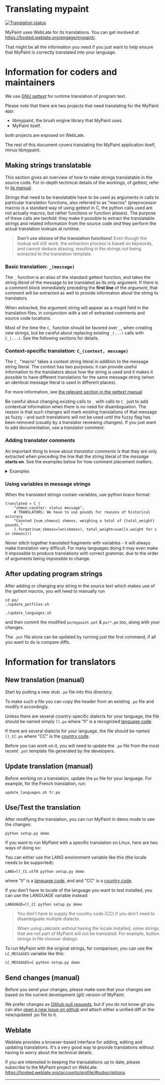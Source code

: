# Translating mypaint

[![Translation status](https://hosted.weblate.org/widgets/mypaint/-/svg-badge.svg)](https://hosted.weblate.org/engage/mypaint/?utm_source=widget)

MyPaint uses WebLate for its translations.
You can get involved at <https://hosted.weblate.org/engage/mypaint/>.

That might be all the information you need
if you just want to help ensure that MyPaint
is correctly translated into your language.

# Information for coders and maintainers

We use [GNU gettext][gettext] for runtime translation of program text.

Please note that there are two projects that need translating for the
MyPaint app:

* libmypaint, the brush engine library that MyPaint uses.
* MyPaint itself.

both projects are exposed on WebLate.

The rest of this document covers translating
the MyPaint application itself, minus libmypaint.

## Making strings translatable

This section gives an overview of how to make strings translatable
in the source code. For in-depth technical details of the workings,
of gettext, refer to [its manual][gettext].

Strings that need to be translatable have to be used as arguments in calls
to particular translation functions, also referred to as "macros"
(preprocessor macros is a standard way of using gettext in C, the python calls
used are not actually macros, but rather functions or function aliases).
The purpose of these calls are twofold: they make it possible to extract the
translatable strings and related information from the source code _and_ they
perform the actual translation lookups at runtime.

> **Don't use aliases of the translation functions!**
> Even though the _lookup_ will still work, the _extraction_
> process is based on keywords, and cannot deduce aliasing, resulting
> in the strings not being extracted to the translation template.

### Basic translation: `_(message)`

The `_` function is an alias of the standard gettext function, and takes
the string _literal_ of the message to be translated as its only argument.
If there is a comment block immediately preceding the **first line**
of the _argument_, that comment will be extracted as well to provide
information about the string to translators.

When extracted, the argument string will appear as a msgid field in the translation
files, in conjunction with a set of extracted comments and source code locations.

Most of the time the `C_` function should be favored over `_`, when creating new strings,
but be careful about replacing existing `_(...)` calls with `C_(...)`.
See the following sections for details.

### Context-specific translation: `C_(context, message)`

The `C_` "macro" takes a context string literal in addition to the message
string literal. The context has two purposes: it can provide useful
information to the translators about how the string is used and it makes
it _possible_ to have different translations for the same message string
(when an identical message literal is used in different places).

For more information, see [the relevant section in the gettext manual][gettext_ctx]

Be careful about changing existing calls to `_` with calls to `C_`
just to add contextual information when there is no need for disambiguation.
The reason is that such changes will mark existing translations of that message
as fuzzy - and such translations will not be used until the fuzzy flag has been
removed (usually by a translator reviewing changes).
If you just want to add documentation, use a translator comment.

### Adding translator comments

An important thing to know about _translator comments_ is that they are only
extracted when preceding the line that the string literal of the _message_
**starts on**. See the examples below for how comment placement matters.

<details>
<summary>Examples</summary>

```
# This comment will be extracted
translated = _("my message")

# This comment will be extracted too
translated = C_("context of my message", "my message")

# Both of these comment lines will
# be extracted; they form a block.
translated = C_("context of my message", "my message")

# This comment will NOT be extracted!
translated = _(
    "this message is really long, and has been placed on its very own line"
)

translated = _(
    # But this comment WILL be extracted
    "this message is really long, and has been placed on its very own line"
)

translated = C_(
    # This comment precedes the CONTEXT line and will NOT be extracted!
    "context of my message",
    "my message"
)

translated = C_(
    "context of my message",
    # This comment precedes the MESSAGE line and WILL be extracted
    "my message"
)

```
</details>

### Using variables in message strings

When the translated strings contain variables, use python brace format:
```
translated = C_(
    "shmoo-counter: status message",
	# TRANSLATORS: We have to use pounds for reasons of historical accuracy
	"Counted {num_shmoos} shmoos, weighing a total of {total_weight} pounds."
	).format(num_shmoos=len(shmoos), total_weight=sum([s.weight for s in shmoos]))
```

_Never_ stitch together translated fragments with variables - it will always
make translation very difficult. For many languages doing it  may even make it
impossible to produce translations with correct grammar, due to the order of
arguments being impossible to change.

## After updating program strings

After adding or changing any string in the source text which
makes use of the gettext macros, you will need to manually run

    cd po/
    ./update_potfiles.sh

    ./update_languages.sh

and then commit the modified `po/mypaint.pot` & `po/*.po` too,
along with your changes.

The `.pot` file alone can be updated by running
just the first command,
if all you want to do is compare diffs.

# Information for translators

## New translation (manual)

Start by putting a new stub `.po` file into this directory.

To make such a file you can
copy the header from an existing `.po` file
and modify it accordingly.

Unless there are several country-specific dialects for your language,
the file should be named simply `ll.po`
where "ll" is a recognized [language code][ll].

If there are several dialects for your language,
the file should be named `ll_CC.po`
where "CC" is the [country code][CC].

Before you can work on it,
you will need to update the `.po` file
from the most recent `.pot` template file
generated by the developers.

## Update translation (manual)

Before working on a translation,
update the `po` file for your language.
For example, for the French translation, run:

    update_languages.sh fr.po

## Use/Test the translation

After modifying the translation,
you can run MyPaint in demo mode to see the changes:

    python setup.py demo

If you want to run MyPaint with a specific translation on Linux,
here are two ways of doing so:

You can either use the LANG environment variable
like this (the locale needs to be supported):

	LANG=ll_CC.utf8 python setup.py demo

where "ll" is a [language code][ll], and and "CC" is a [country code][CC].

If you don't have to locale of the language you want
to test installed, you can use the LANGUAGE variable
instead:

	LANGUAGE=ll_CC python setup.py demo

> You don't have to supply the country code (CC) if you
> don't need to disambiguate multiple dialects.

> When using `LANGUAGE` without having the locale installed,
> some strings that are not part of MyPaint will not be translated.
> For example, button strings in file chooser dialogs.

To run MyPaint with the original strings, for comparison,
you can use the `LC_MESSAGES` variable like this:

    LC_MESSAGES=C python setup.py demo

## Send changes (manual)

Before you send your changes, please make sure that
your changes are based on the
current development (git) version of MyPaint.

We prefer changes as [Github pull requests][PR],
but if you do not know git you can also [open a new issue on github][NEW_ISSUE]
and attach either a unified diff or the new/updated .po file to it.

## Weblate

Weblate provides a browser-based interface for adding, editing
and updating translations. It's a very good way to provide
translations without having to worry about the technical details.

If you are interested in keeping the transalations up to date,
please subscribe to the MyPaint project on WebLate:
<https://hosted.weblate.org/accounts/profile/#subscriptions>.

-------------------

[gettext]: http://www.gnu.org/software/hello/manual/gettext/ (Official GNU gettext manual)
[gettext_ctx]: https://www.gnu.org/software/gettext/manual/gettext.html#Contexts (gettext manual section on message contexts)
[ll]: http://www.gnu.org/software/hello/manual/gettext/Usual-Language-Codes.html#Usual-Language-Codes ("ll" options)
[CC]: http://www.gnu.org/software/hello/manual/gettext/Country-Codes.html#Country-Codes ("CC" options)
[PR]: https://help.github.com/articles/using-pull-requests/
[NEW_ISSUE]: https://github.com/mypaint/mypaint/issues/new?title=Manual+translations+for:+LANGUAGE&body=New%2Fupdated+translations+for+%2E%2E%2E
